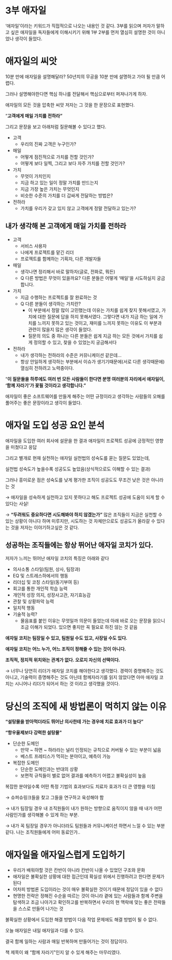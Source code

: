 # 3부 애자일

‘애자일’이라는 키워드가 직접적으로 나오는 내용인 것 같다.
3부를 읽으며 저자가 말하고 싶은 애자일을 독자들에게 이해시키기 위해  1부 2부를 먼저 열심히 설명한 것이 아니었나 생각이 들었다.

# 애자일의 씨앗

10분 만에 애자일을 설명해달라? 50년치의 무공을 10분 만에 설명하고 가야 될 만큼  어렵다.

그러나 설명해야한다면 핵심 하나를 전달해서 핵심으로부터 퍼져나가게 하자.

애자일의 모든 것을 압축한 씨앗 저자는 그 것을 한 문장으로 표현했다.

“**고객에게 매일 가치를 전하라”**

그리고 문장을 보고 아래처럼 질문해볼 수 있다고 했다. 

- 고객
    - 우리의 진짜 고객은 누구인가?
- 매일
    - 어떻게 점진적으로 가치를 전할 것인가?
    - 어떻게 보다 일찍, 그리고 보다 자주 가치를 전할 것인가?
- 가치
    - 무엇이 가치인지
    - 지금 하고 있는 일이 정말 가치를 만드는지
    - 지금 가장 높은 가치는 무엇인지
    - 비슷한 수준의 가치를 더 갑싸게 전달하는 방법은?
- 전하라
    - 가치를 우리가 갖고 있지 않고 고객에게 정말 전달하고 있는가?

## 내가 생각해 본 고객에게 매일 가치를 전하라

- 고객
    - 서비스 사용자
    - 나에게 프로젝트를 맡긴 리더
    - 프로젝트를 함께하는 기획자, 다른 개발자들
- 매일
    - 생각나면 정리해서 바로 말하자(글로, 전화로, 뭐든)
    - Q 다른 방법은 무엇이 있을까요? 다른 분들은 어떻게 ‘매일'을 시도하실지 궁금합니다.
- 가치
    - 지금 수행하는 프로젝트를 잘 완료하는 것
    - Q 다른 분들이 생각하는 가치란?
        - 이 부분에서 정말 많이 고민했는데 이유는 가치를 쉽게 찾지 못해서였고, 가치에 대한 질문에 답을 하지 못해서였다. 그렇다면 내가 지금 하는 일에 가치를 느끼지 못하고 있는 것이고, 재미를 느끼지 못하는 이유도 이 부분과 관련이 많을지 많은 생각이 들었다.
        - 질문의 의도 중 하나는 다른 분들은 쉽게 지금 하는 모든 것에서 가치를 쉽게 정의할 수 있고, 찾을 수 있었는지 궁금해서다
- 전하라
    - 내가 생각하는 전하라의 수준은 커뮤니케이션 같은데...
    - 항상 안일하게 생각하는 부분에서 이슈가 생기기때문에(서로 다른 생각때문에) 열심히 전하려고 노력중이다.

“**이 질문들을 하루에도 여러 번 모든 사람들이 한다면 분명 여러분의 자리에서 애자일이, ‘함께 자라기’가 꽃필 것이라고 생각합니다.”**

애자일이 좋은 소프트웨어를 만들게 해주는 어떤 규정이라고 생각하는 사람들의 오해를 풀어주는 좋은 문장이라고 생각이 들었다.

# 애자일 도입 성공 요인 분석

애자일을 도입한 여러 회사에 설문을 한 결과 애자일이 프로젝트 성공에 긍정적인 영향을 미쳤다고 응답

그리고 별개로 현재 실천하는 애자일 실천법의 성숙도를 묻는 질문도 있었는데,

실천법 성숙도가 높을수록 성공도도 높았음(상식적으로도 이해할 수 있는 결과)

그러나 흥미로운 점은 성숙도를 낮게 평가한 조직이 성공도도 무조건 낮은 것은 아니라는 것

→ 애자일을 성숙하게 실천하고 있지 못하다고 해도 프로젝트 성공에 도움이 되게 할 수 있다는 사실!

→ **“두려워도 중요하다면 시도해봐야 하지 않겠는가”** 
많은 조직들이 지금은 실천할 수 있는 상황이 아니다 하며 미루지만, 시도하는 것 자체만으로도 성공도가 올라갈 수 있다는 것을 저자는 이야기하고싶은 것 같다. 

## 성공하는 조직들에는 항상 뛰어난 애자일 코치가 있다.

저자가 느끼는 뛰어난 애자일 코치의 특징은 아래와 같다

- 의사소통 스타일(팀원, 상사, 팀장과)
- EQ 및 스트레스하에서의 행동
- 리더십 및 코칭 스타일(동기부여 등)
- 회고를 통한 개인적 학습 능력
- 개인적 성장 의지, 성장사고관, 자기효능감
- 관찰 및 상황파악 능력
- 일치적 행동
- 기술적 능력?
    - 물음표를 붙인 이유는 무엇일까 의문이 들었는데 아래 바로 오는 문장을 읽으니 조금 이해가 되었다.
    있으면 좋지만 꼭 필요로 하진 않는 것 같음

**애자일 코치는 팀장일 수 있고, 팀원일 수도 있고, 사장일 수도 있다.**

**애자일 코치는 어느 누가, 어느 조직이 정해줄 수 있는 것이 아니다.**

**조직적, 정치적 위치와는 관계가 없다. 오로지 자신의 선택이다.**

→ 너무나 당연히 리더가 애자일 코치를 해야한다고 생각했다. 경력이 증명해주는 것도 아니고, 기술력이 증명해주는 것도 아닌데 함께자라기를 읽지 않았다면 아마 애자일 코치는 시니어나 리더가 되어서 하는 것 이라고 생각했을 것이다. 

# 당신의 조직에 새 방법론이 먹히지 않는 이유

**“설탕물을 받아먹더라도 뛰어난 의사한테 가는 경우에 치료 효과가 더 높다”**

**“항우울제보다 강력한 설탕물"**

- 단순한 도메인
    - 만약 ~ 하면 ~ 하라라는 널리 인정되는 규칙으로 커버될 수 있는 부분이 넓음
    - 베스트 프레티스가 먹히는 분야이고, 예측이 가능
- 복잡한 도메인
    - 단순한 도메인과는 반대의 상황
    - 보편적 규칙들이 별로 없어 결과를 예측하기 어렵고 불확실성이 높음

복잡한 분야일수록 어떤 특정 기법의 효과보다도 치료자 효과가 더 큰 영향을 미침 

→ 슈퍼슈링크들을 찾고 그들을 연구하고 육성해야 함 

→ 내가 팀장일 경우 내 조직원들이 내가 원하는 방향으로 움직이지 않을 때 내가 어떤 사람인가를 생각해볼 수 있게 하는 부분. 

→ 내가 꼭 팀장일 경우가 아니더라도 팀원들과 커뮤니케이션 하면서 느낄 수 있는 부분같다. 나는 조직원들에게 어떠 동료인가..

# 애자일을 애자일스럽게 도입하기

- 우리가 배워야할 것은 칸반이 아니라 칸반이 나올 수 있었던 구조와 문화
- 애자일은 불확실한 상황에 대한 접근인데 확실성 위에서 진행하려고 한다면 문제가 된다
- 어차피 방법론 도입이라는 것이 매우 불확실한 것이기 때문에 정답이 있을 수 없다
- 현명한 전략은 정해진 수순을 따르는 것이 아니라 곁에 있는 사람들과 함께 주변을 탐색하고 조금 나아가고 확인하고를 반복하면서 우리의 현 맥락에 맞는 좋은 전략들을 스스로 만들어 나가는 것

불확실한 상황에서 도입한 해결 방법이 다음 작업 문제에도 해결 방법이 될 수 없다. 

오늘 애자일은 내일 애자일과 다를 수 있다.

결국 함께 일하는 사람과 매일 반복하며 만들어가는 것이 정답이다.

책 제목이 왜 “함께 자라기"인지 알 수 있게 해주는 마무리였다.